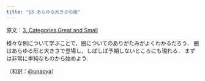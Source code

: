 ```yaml
---
title: "§3.あらゆる大きさの圏"
---
```

原文：[3. Categories Great and Small](https://bartoszmilewski.com/2014/12/05/categories-great-and-small/)

様々な例について学ぶことで，圏についてのありがたみがよくわかるだろう．
圏はあらゆる形と大きさで登場し，しばしば予期しないところにも現れる．
まずは非常に単純なものから始めよう．

（和訳：[@unaoya](https://zenn.dev/unaoya)）
